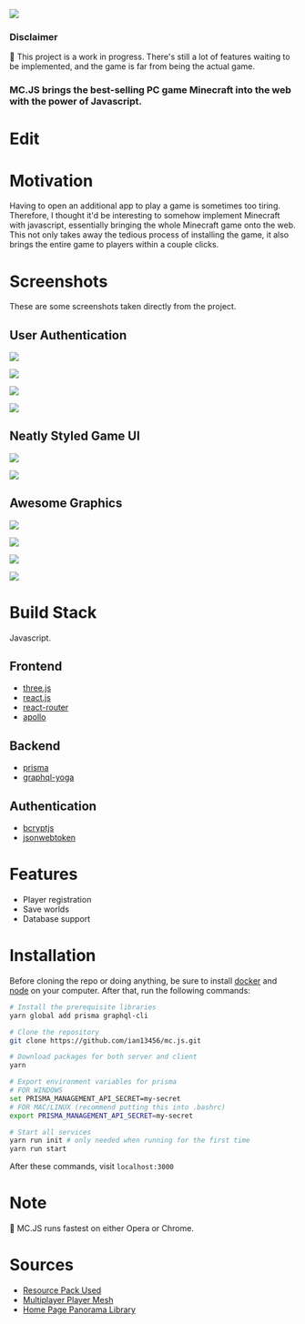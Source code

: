 ![](https://i.imgur.com/SdFI2bi.png)

### Disclaimer

:pushpin: This project is a work in progress. There's still a lot of features waiting to be implemented, and the game is far from being the actual game.

### **MC.JS brings the best-selling PC game Minecraft into the web with the power of Javascript.**

# Edit

# Motivation

Having to open an additional app to play a game is sometimes too tiring. Therefore, I thought it'd be interesting to somehow implement Minecraft with javascript, essentially bringing the whole Minecraft game onto the web. This not only takes away the tedious process of installing the game, it also brings the entire game to players within a couple clicks.

# Screenshots

These are some screenshots taken directly from the project.

## User Authentication

![](https://i.imgur.com/7v5dasa.png)

![](https://i.imgur.com/5yYMYGH.png)

![](https://i.imgur.com/9Tr3GmL.png)

![](https://i.imgur.com/vgpqSCV.png)

## Neatly Styled Game UI

![](https://i.imgur.com/PoYFpdQ.jpg)

![](https://i.imgur.com/du58Ifa.png)

## Awesome Graphics

![](https://i.imgur.com/v3aR0E7.png)

![](https://i.imgur.com/tEuhoBx.jpg)

![](https://i.imgur.com/5dadkka.jpg)

![](https://i.imgur.com/extPtZs.png)

# Build Stack

Javascript.

## Frontend

- [three.js](https://threejs.org)
- [react.js](https://reactjs.org/)
- [react-router](https://github.com/ReactTraining/react-router)
- [apollo](https://www.apollographql.com/)

## Backend

- [prisma](https://www.prisma.io/docs/1.34/get-started/01-setting-up-prisma-new-database-TYPESCRIPT-t002/)
- [graphql-yoga](https://github.com/prisma/graphql-yoga)

## Authentication

- [bcryptjs](https://github.com/dcodeIO/bcrypt.js/)
- [jsonwebtoken](https://github.com/auth0/node-jsonwebtoken#readme)

# Features

- Player registration
- Save worlds
- Database support

# Installation

Before cloning the repo or doing anything, be sure to install [docker](https://www.docker.com/) and [node](https://nodejs.org/en/) on your computer. After that, run the following commands:

```bash
# Install the prerequisite libraries
yarn global add prisma graphql-cli

# Clone the repository
git clone https://github.com/ian13456/mc.js.git

# Download packages for both server and client
yarn

# Export environment variables for prisma
# FOR WINDOWS
set PRISMA_MANAGEMENT_API_SECRET=my-secret
# FOR MAC/LINUX (recommend putting this into .bashrc)
export PRISMA_MANAGEMENT_API_SECRET=my-secret

# Start all services
yarn run init # only needed when running for the first time
yarn run start
```

After these commands, visit `localhost:3000`

# Note

:pushpin: MC.JS runs fastest on either Opera or Chrome.

# Sources

- [Resource Pack Used](http://www.9minecraft.net/paper-cut-resource-pack/)
- [Multiplayer Player Mesh](https://github.com/bs-community/skinview3d)
- [Home Page Panorama Library](https://pannellum.org)
